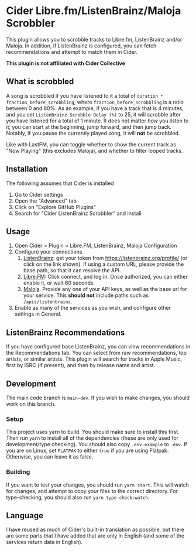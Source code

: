 # Cider Libre.fm/ListenBrainz/Maloja Scrobbler

This plugin allows you to scrobble tracks to Libre.fm, ListenBrainz and/or Maloja. 
In addition, if ListenBrainz is configured, you can fetch recommendations and attempt to match them in Cider.

**This plugin is not affiliated with Cider Collective**

## What is scrobbled

A song is scrobbled if you have listened to it a total of `duration * fraction_before_scrobbling`, where `fraction_before_scrobbling` is a ratio between 0 and 80%.
As an example, if you have a track that is 4 minutes, and you set `ListenBrainz Scrobble Delay (%)` to 25, it will scrobble after you have listened for a total of 1 minute.
It does not matter _how_ you listen to it; you can start at the beginning, jump forward, and then jump back.
Notably, if you pause the currently played song, it will **not** be scrobbled.

Like with LastFM, you can toggle whether to show the current track as "Now Playing" (this excludes Maloja), and whether to filter looped tracks.

## Installation
The following assumes that Cider is installed
1. Go to Cider settings
2. Open the "Advanced" tab
3. Click on "Explore GitHub Plugins"
4. Search for "Cider ListenBrainz Scrobbler" and install

## Usage
1. Open Cider > Plugin > Libre.FM, ListenBrainz, Maloja Configuration
2. Configure your connections.
    1. [ListenBrainz](https://listenbrainz.org): get your token from https://listenbrainz.org/profile/ (or click on the link shown). 
    If using a custom URL, please provide the base path, so that it can resolve the API.
    2. [Libre.FM](https://libre.fm): Click connect, and log in. Once authorized, you can either enable it, or wait 60 seconds.
    3. [Maloja](https://github.com/krateng/maloja). Provide any one of your API keys, as well as the base url for your service. This **should not** include paths such as `/apis/listenbrainz`.
3. Enable as many of the services as you wish, and configure other settings in General.

## ListenBrainz Recommendations
If you have configured base ListenBrainz, you can view recommendations in the Recommendations tab.
You can select from raw recommendations, top artists, or similar artists.
This plugin will search for tracks in Apple Music, first by ISRC (if present), and then by release name and artist.

## Development
The main code branch is `main-dev`. If you wish to make changes, you should work on this branch.

### Setup
This project uses yarn to build. 
You should make sure to install this first. 
Then run ```yarn``` to install all of the dependencies (these are only used for development/type checking).
You should also copy `.env.example` to `.env`. 
If you are on Linux, set `FLATPAK` to either `true` if you are using Flatpak. Otherwise, you can leave it as false.

### Building
If you want to test your changes, you should run `yarn start`. 
This will watch for changes, and attempt to copy your files to the correct directory.
For type-checking, you should also run `yarn type-check:watch`.

## Language
I have reused as much of Cider's built-in translation as possible, but there are some parts that I have added that are only in English (and some of the services return data in English).